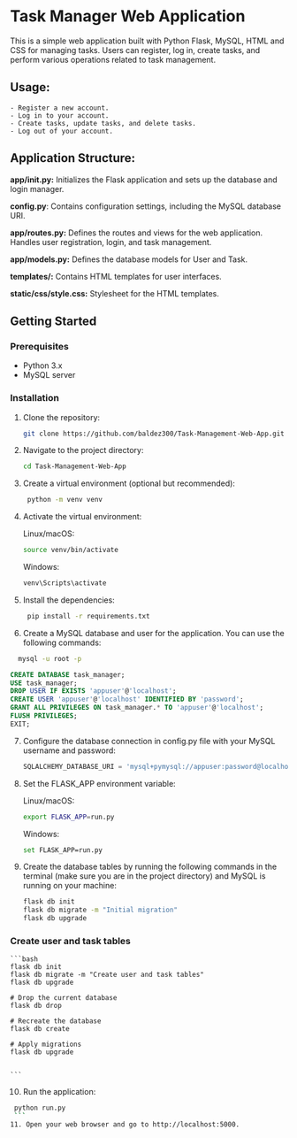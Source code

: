 ﻿# Task Manager Web Application

This is a simple web application built with Python Flask, MySQL, HTML and CSS for managing tasks. Users can register, log in, create tasks, and perform various operations related to task management.

## Usage:
    - Register a new account.
    - Log in to your account.
    - Create tasks, update tasks, and delete tasks.
    - Log out of your account.

## Application Structure:
**app/__init__.py:** Initializes the Flask application and sets up the database and login manager.

**config.py**: Contains configuration settings, including the MySQL database URI.

**app/routes.py:** Defines the routes and views for the web application. Handles user registration, login, and task management.

**app/models.py:** Defines the database models for User and Task.

**templates/:** Contains HTML templates for user interfaces.

**static/css/style.css:** Stylesheet for the HTML templates.

## Getting Started

### Prerequisites

- Python 3.x
- MySQL server

### Installation

1. Clone the repository:

   ```bash
   git clone https://github.com/baldez300/Task-Management-Web-App.git
    ```
2. Navigate to the project directory:

   ```bash
   cd Task-Management-Web-App
   ```
3. Create a virtual environment (optional but recommended):

   ```bash
    python -m venv venv
    ```
4. Activate the virtual environment:

   Linux/macOS:

   ```bash
   source venv/bin/activate
   ```

   Windows:

   ```bash
   venv\Scripts\activate
   ```
5. Install the dependencies:

   ```bash
    pip install -r requirements.txt
    ```
6. Create a MySQL database and user for the application. You can use the following commands:

 ```bash
   mysql -u root -p
   ```

   ```sql
   CREATE DATABASE task_manager;
   USE task_manager;
   DROP USER IF EXISTS 'appuser'@'localhost';
   CREATE USER 'appuser'@'localhost' IDENTIFIED BY 'password';
   GRANT ALL PRIVILEGES ON task_manager.* TO 'appuser'@'localhost';
   FLUSH PRIVILEGES;
   EXIT;
   ```
7. Configure the database connection in config.py file with your MySQL username and password:
    ```python
    SQLALCHEMY_DATABASE_URI = 'mysql+pymysql://appuser:password@localhost/task_manager'
    ```
7. Set the FLASK_APP environment variable:

   Linux/macOS:

   ```bash
   export FLASK_APP=run.py
   ```

   Windows:

   ```bash
   set FLASK_APP=run.py
   ```

9. Create the database tables by running the following commands in the terminal (make sure you are in the project directory) and MySQL is running on your machine:
    
    ```bash
    flask db init
    flask db migrate -m "Initial migration"
    flask db upgrade
    ```
### Create user and task tables
    ```bash
    flask db init
    flask db migrate -m "Create user and task tables"
    flask db upgrade

    # Drop the current database
    flask db drop

    # Recreate the database
    flask db create

    # Apply migrations
    flask db upgrade


    ```
10. Run the application:

   ```bash
    python run.py
    ```
11. Open your web browser and go to http://localhost:5000.

